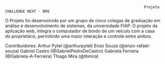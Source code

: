                                                                    Projeto CHALLENGE NEXT - BRQ

O Projeto foi desenvolvido por um grupo de cinco colegas de graduação em análise e desenvolvimento de sistemas, da universidade FIAP. 
O projeto da aplicação web, integra o computador de bordo de um veículo com a casa do proprietário, permitindo uma maior interação e controle entre ambos.



Contribuidores:
Arthur Pytel (@arthurpytel)
Enzo Souza (@enzo-rafael-souza)
Gabriel Castro (@GabrielPedroDeCastro)
Gabriela Ferreira (@Gabriela-A-Ferreira)
Thiago Mira (@thmira)
